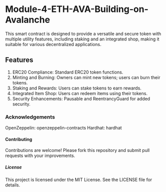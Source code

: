 # Module-4-ETH-AVA-Building-on-Avalanche
This smart contract is designed to provide a versatile and secure token with multiple utility features, including staking and an integrated shop, making it suitable for various decentralized applications.

## Features

1. ERC20 Compliance: Standard ERC20 token functions.
2. Minting and Burning: Owners can mint new tokens; users can burn their tokens.
3. Staking and Rewards: Users can stake tokens to earn rewards.
4. Integrated Item Shop: Users can redeem items using their tokens.
5. Security Enhancements: Pausable and ReentrancyGuard for added security.

### Acknowledgements

OpenZeppelin: openzeppelin-contracts
Hardhat: hardhat

#### Contributing

Contributions are welcome! Please fork this repository and submit pull requests with your improvements.

##### License 

This project is licensed under the MIT License. See the LICENSE file for details.
